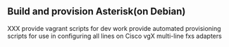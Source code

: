 Build and provision Asterisk(on Debian)
---------------------------------
XXX
provide vagrant scripts for dev work
provide automated provisioning scripts for use in configuring
all lines on Cisco vgX multi-line fxs adapters
